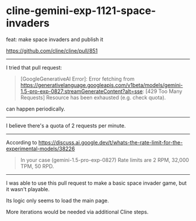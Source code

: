 # cline-gemini-exp-1121-space-invaders

feat: make space invaders and publish it

https://github.com/cline/cline/pull/851

---

I tried that pull request:

> [GoogleGenerativeAI Error]: Error fetching from https://generativelanguage.googleapis.com/v1beta/models/gemini-1.5-pro-exp-0827:streamGenerateContent?alt=sse: [429 Too Many Requests] Resource has been exhausted (e.g. check quota).

can happen periodically.

---

I believe there's a quota of 2 requests per minute.

---

According to https://discuss.ai.google.dev/t/whats-the-rate-limit-for-the-experimental-models/38226

> In your case (gemini-1.5-pro-exp-0827) Rate limits are 2 RPM, 32,000 TPM, 50 RPD.

---

I was able to use this pull request to make a basic space invader game, but it wasn't playable.

Its logic only seems to load the main page.

More iterations would be needed via additional Cline steps.
